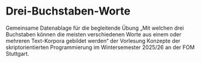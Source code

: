# Drei-Buchstaben-Worte
Gemeinsame Datenablage für die begleitende Übung „Mit welchen drei Buchstaben können die meisten verschiedenen Worte aus einem oder mehreren Text-Korpora gebildet werden“ der Vorlesung Konzepte der skriptorientierten Programmierung im Wintersemester 2025/26 an der FOM Stuttgart.
